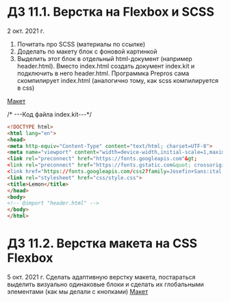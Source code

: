 # ДЗ 11.1. Верстка на Flexbox и SCSS
2 окт. 2021 г.

1. Почитать про SCSS (материалы по ссылке)
2. Доделать по макету блок с фоновой картинкой
3. Выделить этот блок в отдельный html-документ (например header.html). Вместо index.html создать документ index.kit и подключить в него header.html. Программка Prepros сама скомпилирует index.html (аналогично тому, как scss компилируется в css)

[Макет](https://www.figma.com/file/UvnvsYwUKAVa0MPg0VTz0s/belitsoft-HW11-Berlin)


/* ---Код файла index.kit---*/
```html
<!DOCTYPE html>
<html lang="en">
<head>
<meta http-equiv="Content-Type" content="text/html; charset=UTF-8">
<meta name="viewport" content="width=device-width,initial-scale=1,maximum-scale=1.0">
<link rel="preconnect" href="https://fonts.googleapis.com"&gt;
<link rel="preconnect" href="https://fonts.gstatic.com&quot; crossorigin>
<link href="https://fonts.googleapis.com/css2?family=Josefin+Sans:ital,wght@0,300;0,400;0,600;0,700;1,300;1,400&family=Open+Sans:wght@300;400&family=Playfair+Display:wght@400;700;900&display=swap&quot; rel="stylesheet">
<link rel="stylesheet" href="css/style.css">
<title>Lemon</title>
</head>
<body>
<!-- @import "header.html" -->
</body>
</html>
```

# ДЗ 11.2. Верстка макета на CSS Flexbox
5 окт. 2021 г.
Сделать адаптивную верстку макета, постараться выделить визуально одинаковые блоки и сделать их глобальными элементами (как мы делали с кнопками)
[Макет](https://www.figma.com/file/UvnvsYwUKAVa0MPg0VTz0s/belitsoft-HW11-Berlin)